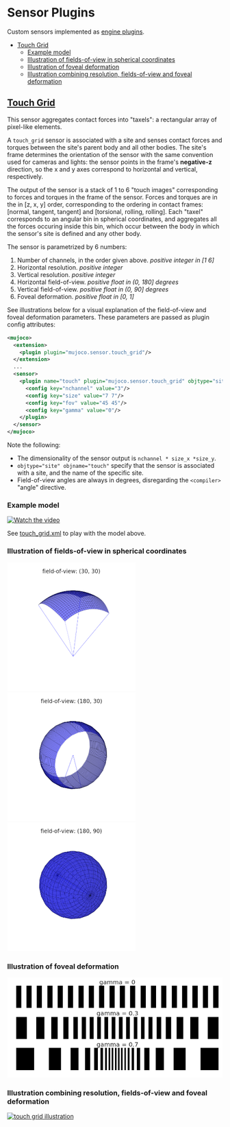 # Sensor Plugins

Custom sensors implemented as [engine
plugins](https://mujoco.readthedocs.io/en/latest/programming/extension.html#engine-plugins).

- [Touch Grid](#touch-grid)
  - [Example model](#example-model)
  - [Illustration of fields-of-view in spherical coordinates](#illustration-of-fields-of-view-in-spherical-coordinates)
  - [Illustration of foveal deformation](#illustration-of-foveal-deformation)
  - [Illustration combining resolution, fields-of-view and foveal deformation](#illustration-combining-resolution-fields-of-view-and-foveal-deformation)

## [Touch Grid](touch_grid.h)

This sensor aggregates contact forces into "taxels": a rectangular array of pixel-like elements.

A `touch_grid` sensor is associated with a site and senses contact forces and
torques between the site's parent body and all other bodies. The site's frame
determines the orientation of the sensor with the same convention used for
cameras and lights: the sensor points in the frame's **negative-z** direction,
so the x and y axes correspond to horizontal and vertical, respectively.

The output of the sensor is a stack of 1 to 6 "touch images" corresponding to forces
and torques in the frame of the sensor. Forces and torques are in the in [z, x,
y] order, corresponding to the ordering in contact frames: [normal, tangent,
tangent] and [torsional, rolling, rolling]. Each "taxel" corresponds to an angular bin
in spherical coordinates, and aggregates all the forces occuring inside this bin, which occur
between the body in which the sensor's site is defined and any other body.

The sensor is parametrized by 6 numbers:

1. Number of channels, in the order given above. _positive integer in [1 6]_
2. Horizontal resolution. _positive integer_
3. Vertical resolution. _positive integer_
4. Horizontal field-of-view. _positive float in (0, 180] degrees_
5. Vertical field-of-view. _positive float in (0, 90] degrees_
6. Foveal deformation. _positive float in [0, 1]_

See illustrations below for a visual explanation of the field-of-view and foveal
deformation parameters. These parameters are passed as plugin config attributes:

```xml
<mujoco>
  <extension>
    <plugin plugin="mujoco.sensor.touch_grid"/>
  </extension>
  ...
  <sensor>
    <plugin name="touch" plugin="mujoco.sensor.touch_grid" objtype="site" objname="touch">
      <config key="nchannel" value="3"/>
      <config key="size" value="7 7"/>
      <config key="fov" value="45 45"/>
      <config key="gamma" value="0"/>
    </plugin>
  </sensor>
</mujoco>
```

Note the following:

- The dimensionality of the sensor output is `nchannel * size_x *size_y`.
- `objtype="site" objname="touch"` specify that the sensor is associated with a
  site, and the name of the specific site.
- Field-of-view angles are always in degrees, disregarding the `<compiler>`
  "angle" directive.

### Example model

<a href="https://youtu.be/0LOJ3WMnqeA" target="_blank">
 <img src="http://img.youtube.com/vi/0LOJ3WMnqeA/hqdefault.jpg" alt="Watch the video" width="560" height="315"/>
</a>

See [touch_grid.xml](../../model/plugin/touch_grid.xml) to play with the model above.

### Illustration of fields-of-view in spherical coordinates

<img src="images/30-30.png" style="width: 300px;"/>
<img src="images/180-30.png" style="width: 300px;"/>
<img src="images/180-90.png" style="width: 300px;"/>

### Illustration of foveal deformation

![foveal deformation](images/fovea.png)

### Illustration combining resolution, fields-of-view and foveal deformation

[![touch grid illustration](https://img.youtube.com/vi/YScjmR8LwQI/0.jpg)](https://www.youtube.com/watch?v=YScjmR8LwQI)

